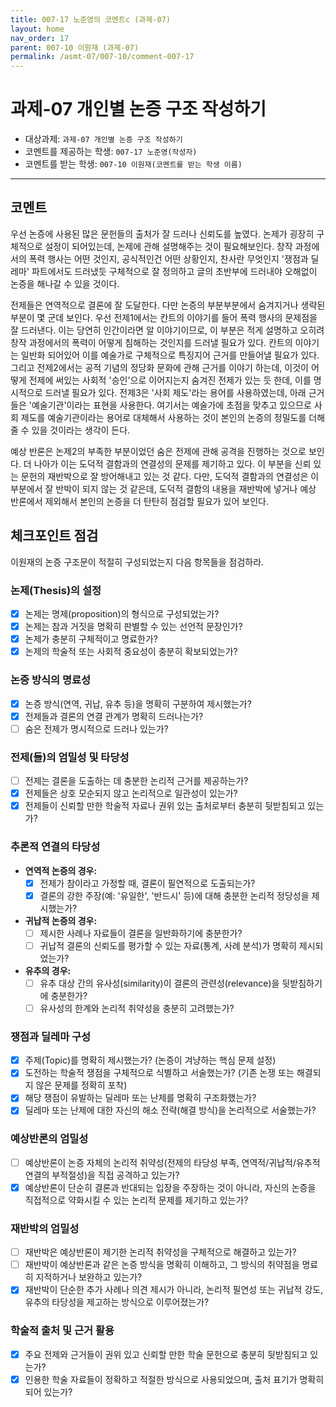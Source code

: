 ```yaml
---
title: 007-17 노준영의 코멘트c (과제-07) 
layout: home
nav_order: 17
parent: 007-10 이원재 (과제-07)
permalink: /asmt-07/007-10/comment-007-17
---
```


# 과제-07 개인별 논증 구조 작성하기

- 대상과제: `과제-07 개인별 논증 구조 작성하기`
- 코멘트를 제공하는 학생: `007-17 노준영(작성자)` 
- 코멘트를 받는 학생: `007-10 이원재(코멘트를 받는 학생 이름)` 

---

## 코멘트

우선 논증에 사용된 많은 문헌들의 출처가 잘 드러나 신뢰도를 높였다. 논제가 굉장히 구체적으로 설정이 되어있는데, 논제에 관해 설명해주는 것이 필요해보인다. 창작 과정에서의 폭력 행사는 어떤 것인지, 공식적인건 어떤 상황인지, 찬사란 무엇인지 '쟁점과 딜레마' 파트에서도 드러냈듯 구체적으로 잘 정의하고 글의 초반부에 드러내야 오해없이 논증을 해나갈 수 있을 것이다. 

전제들은 연역적으로 결론에 잘 도달한다. 다만 논증의 부분부분에서 숨겨지거나 생략된 부분이 몇 군데 보인다. 우선 전제1에서는 칸트의 이야기를 들어 폭력 행사의 문제점을 잘 드러낸다. 이는 당연히 인간이라면 알 이야기이므로, 이 부분은 적게 설명하고 오히려 창작 과정에서의 폭력이 어떻게 침해하는 것인지를 드러낼 필요가 있다. 칸트의 이야기는 일반화 되어있어 이를 예술가로 구체적으로 특징지어 근거를 만들어낼 필요가 있다. 그리고 전제2에서는 공적 기념의 정당화 문화에 관해 근거를 이야기 하는데, 이것이 어떻게 전제에 써있는 사회적 '승인'으로 이어지는지 숨겨진 전제가 있는 듯 한데, 이를 명시적으로 드러낼 필요가 있다. 전제3은 '사회 제도'라는 용어를 사용하였는데, 아래 근거들은 '예술기관'이라는 표현을 사용한다. 여기서는 예술가에 초점을 맞추고 있으므로 사회 제도를 예술기관이라는 용어로 대체해서 사용하는 것이 본인의 논증의 정밀도를 더해줄 수 있을 것이라는 생각이 든다.

예상 반론은 논제2의 부족한 부분이었던 숨은 전제에 관해 공격을 진행하는 것으로 보인다. 더 나아가 이는 도덕적 결함과의 연결성의 문제를 제기하고 있다. 이 부분을 신뢰 있는 문헌의 재반박으로 잘 방어해내고 있는 것 같다. 다만, 도덕적 결함과의 연결성은 이 부분에서 잘 반박이 되지 않는 것 같은데, 도덕적 결함의 내용을 재반박에 넣거나 예상 반론에서 제외해서 본인의 논증을 더 탄탄히 점검할 필요가 있어 보인다. 

## 체크포인트 점검

이원재의 논증 구조문이 적절히 구성되었는지 다음 항목들을 점검하라.

### **논제(Thesis)의 설정**
- [x] 논제는 명제(proposition)의 형식으로 구성되었는가?
- [x] 논제는 참과 거짓을 명확히 판별할 수 있는 선언적 문장인가?
- [x] 논제가 충분히 구체적이고 명료한가?
- [x] 논제의 학술적 또는 사회적 중요성이 충분히 확보되었는가?

### **논증 방식의 명료성**
- [x] 논증 방식(연역, 귀납, 유추 등)을 명확히 구분하여 제시했는가?
- [x] 전제들과 결론의 연결 관계가 명확히 드러나는가?
- [ ] 숨은 전제가 명시적으로 드러나 있는가?

### **전제(들)의 엄밀성 및 타당성**
- [ ] 전제는 결론을 도출하는 데 충분한 논리적 근거를 제공하는가?
- [x] 전제들은 상호 모순되지 않고 논리적으로 일관성이 있는가?
- [x] 전제들이 신뢰할 만한 학술적 자료나 권위 있는 출처로부터 충분히 뒷받침되고 있는가?

### **추론적 연결의 타당성**
- **연역적 논증의 경우:**
  - [x] 전제가 참이라고 가정할 때, 결론이 필연적으로 도출되는가?
  - [x] 결론의 강한 주장(예: '유일한', '반드시' 등)에 대해 충분한 논리적 정당성을 제시했는가?

- **귀납적 논증의 경우:**
  - [ ] 제시한 사례나 자료들이 결론을 일반화하기에 충분한가?
  - [ ] 귀납적 결론의 신뢰도를 평가할 수 있는 자료(통계, 사례 분석)가 명확히 제시되었는가?

- **유추의 경우:**
  - [ ] 유추 대상 간의 유사성(similarity)이 결론의 관련성(relevance)을 뒷받침하기에 충분한가?
  - [ ] 유사성의 한계와 논리적 취약성을 충분히 고려했는가?

### **쟁점과 딜레마 구성**
- [x] 주제(Topic)를 명확히 제시했는가? (논증이 겨냥하는 핵심 문제 설정)
- [x] 도전하는 학술적 쟁점을 구체적으로 식별하고 서술했는가? (기존 논쟁 또는 해결되지 않은 문제를 정확히 포착)
- [x] 해당 쟁점이 유발하는 딜레마 또는 난제를 명확히 구조화했는가?
- [x] 딜레마 또는 난제에 대한 자신의 해소 전략(해결 방식)을 논리적으로 서술했는가?

### **예상반론의 엄밀성**
- [ ] 예상반론이 논증 자체의 논리적 취약성(전제의 타당성 부족, 연역적/귀납적/유추적 연결의 부적절성)을 직접 공격하고 있는가?
- [x] 예상반론이 단순히 결론과 반대되는 입장을 주장하는 것이 아니라, 자신의 논증을 직접적으로 약화시킬 수 있는 논리적 문제를 제기하고 있는가?

### **재반박의 엄밀성**
- [ ] 재반박은 예상반론이 제기한 논리적 취약성을 구체적으로 해결하고 있는가?
- [ ] 재반박이 예상반론과 같은 논증 방식을 명확히 이해하고, 그 방식의 취약점을 명료히 지적하거나 보완하고 있는가?
- [x] 재반박이 단순한 추가 사례나 의견 제시가 아니라, 논리적 필연성 또는 귀납적 강도, 유추의 타당성을 제고하는 방식으로 이루어졌는가?

### **학술적 출처 및 근거 활용**
- [x] 주요 전제와 근거들이 권위 있고 신뢰할 만한 학술 문헌으로 충분히 뒷받침되고 있는가?
- [x] 인용한 학술 자료들이 정확하고 적절한 방식으로 사용되었으며, 출처 표기가 명확히 되어 있는가?
